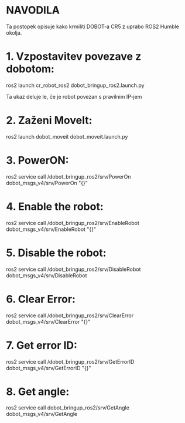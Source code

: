 # NAVODILA

Ta postopek opisuje kako krmiliti DOBOT-a CR5 z uprabo ROS2 Humble okolja.

# 1. Vzpostavitev povezave z dobotom:
ros2 launch cr_robot_ros2 dobot_bringup_ros2.launch.py

Ta ukaz deluje le, če je robot povezan s pravilnim IP-jem

# 2. Zaženi MoveIt:
ros2 launch dobot_moveit dobot_moveit.launch.py

# 3. PowerON:
ros2 service call /dobot_bringup_ros2/srv/PowerOn dobot_msgs_v4/srv/PowerOn "{}"

# 4. Enable the robot:
ros2 service call /dobot_bringup_ros2/srv/EnableRobot dobot_msgs_v4/srv/EnableRobot "{}"

# 5. Disable the robot:
ros2 service call /dobot_bringup_ros2/srv/DisableRobot dobot_msgs_v4/srv/DisableRobot

# 6. Clear Error:
ros2 service call /dobot_bringup_ros2/srv/ClearError dobot_msgs_v4/srv/ClearError "{}"

# 7. Get error ID:
ros2 service call /dobot_bringup_ros2/srv/GetErrorID dobot_msgs_v4/srv/GetErrorID "{}"

# 8. Get angle:
ros2 service call dobot_bringup_ros2/srv/GetAngle dobot_msgs_v4/srv/GetAngle
